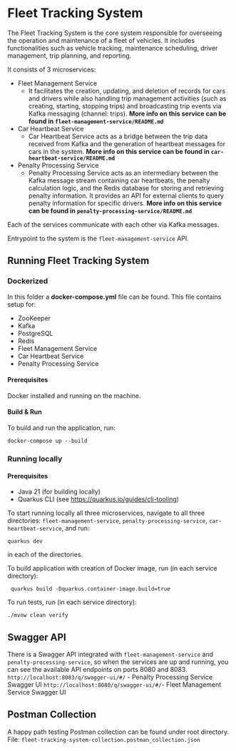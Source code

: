 # Fleet Tracking System

The Fleet Tracking System is the core system responsible for overseeing the operation and maintenance of a fleet of vehicles. It includes functionalities such as vehicle tracking, maintenance scheduling, driver management, trip planning, and reporting.

It consists of 3 microservices:
- Fleet Management Service
     - It facilitates the creation, updating, and deletion of records for cars and drivers while also handling trip management activities (such as creating, starting, stopping trips) and broadcasting trip events via Kafka messaging (channel: trips). **More info on this service can be found in `fleet-management-service/README.md`**
- Car Heartbeat Service
    -  Car Heartbeat Service acts as a bridge between the trip data received from Kafka and the generation of heartbeat messages for cars in the system. **More info on this service can be found in `car-heartbeat-service/README.md`**
- Penalty Processing Service
    - Penalty Processing Service acts as an intermediary between the Kafka message stream containing car heartbeats, the penalty calculation logic, and the Redis database for storing and retrieving penalty information. It provides an API for external clients to query penalty information for specific drivers. **More info on this service can be found in `penalty-processing-service/README.md`**

Each of the services communicate with each other via Kafka messages.

Entrypoint to the system is the `fleet-management-service` API.

## Running Fleet Tracking System
### Dockerized
In this folder a **docker-compose.yml** file can be found. 
This file contains setup for:
- ZooKeeper
- Kafka
- PostgreSQL
- Redis
- Fleet Management Service
- Car Heartbeat Service
- Penalty Processing Service

#### Prerequisites
Docker installed and running on the machine.

#### Build & Run
To build and run the application, run:
```
docker-compose up --build
```

### Running locally
#### Prerequisites
- Java 21 (for building locally)
- Quarkus CLI (see https://quarkus.io/guides/cli-tooling)

To start running locally all three microservices, navigate to all three directories: `fleet-management-service`, `penalty-processing-service`, `car-heartbeat-service`, and run:
```
quarkus dev
```
in each of the directories.

To build application with creation of Docker image, run (in each service directory):
```
 quarkus build -Dquarkus.container-image.build=true
```

To run tests, run (in each service directory):
```
./mvnw clean verify
```

## Swagger API
There is a Swagger API integrated with `fleet-management-service` and `penalty-processing-service`, so when the services are up and running, you can see the available API endpoints on ports 8080 and 8083.
`http://localhost:8083/q/swagger-ui/#/` - Penalty Processing Service Swagger UI
`http://localhost:8080/q/swagger-ui/#/`- Fleet Management Service Swagger UI

## Postman Collection
A happy path testing Postman collection can be found under root directory.
File: `fleet-tracking-system-collection.postman_collection.json`


